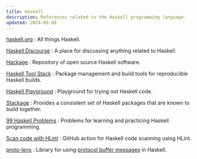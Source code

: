 ```yaml
---
title: Haskell
description: References related to the Haskell programming language.
updated: 2024-09-08
---
```


[haskell.org](https://haskell.org/)
:   All things Haskell.

[Haskell Discourse](https://discourse.haskell.org/)
:   A place for discussing anything related to Haskell.

[Hackage](https://hackage.haskell.org/)
:   Repository of open source Haskell software.

[Haskell Tool Stack](https://docs.haskellstack.org/)
:   Package management and build tools for reproducible Haskell builds.

[Haskell Playground](https://play.haskell.org/)
:   Playground for trying out Haskell code.

[Stackage](https://www.stackage.org/)
:   Provides a consistent set of Haskell packages that are known to build together.

[99 Haskell Problems](https://ninetynine.haskell.chungyc.org/)
:   Problems for learning and practicing Haskell programming.

[Scan code with HLint](https://github.com/haskell-actions/hlint-scan)
:   GitHub action for Haskell code scanning using HLint.

[proto-lens](https://github.com/google/proto-lens)
:   Library for using [protocol buffer messages](https://protobuf.dev/) in Haskell.
